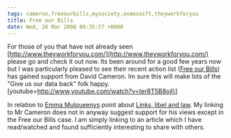 ```yaml
---
tags: cameron,freeourbills,mysociety,osmososft,theyworkforyou
title: Free our Bills 
date: Wed, 26 Mar 2008 09:35:57 +0000
---
```

For those of you that have not already seen [http://www.theyworkforyou.com/](http://www.theyworkforyou.com/) please go and check it out now. Its been around for a good few years now but I was particularly pleased to see their recent action list ([Free our Bills](http://www.theyworkforyou.com/freeourbills/)) has gained support from David Cameron. Im sure this will make lots of the "Give us our data back" folk happy. \[youtube=http://www.youtube.com/watch?v=ter8T5B8ojI\]

In relation to [Emma Mulqueenys](http://mulqueeny.wordpress.com/) point about [Links, libel and law](http://mulqueeny.wordpress.com/2008/03/19/links-libel-and-law/). My linking to Mr Cameron does not in anyway suggest support for his views except in the Free our Bills case. I am simply linking to an article which I have read/watched and found sufficiently interesting to share with others.
